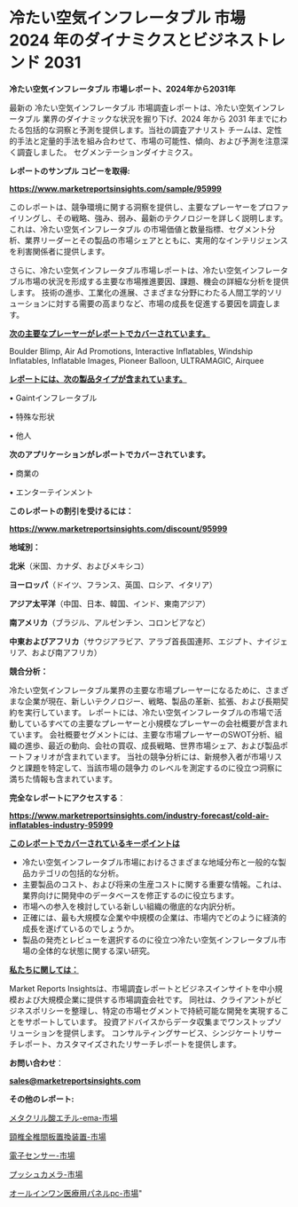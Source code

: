 # 冷たい空気インフレータブル 市場 2024 年のダイナミクスとビジネストレンド 2031

<strong>冷たい空気インフレータブル 市場レポート、2024年から2031年</strong>

最新の 冷たい空気インフレータブル 市場調査レポートは、冷たい空気インフレータブル 業界のダイナミックな状況を掘り下げ、2024 年から 2031 年までにわたる包括的な洞察と予測を提供します。当社の調査アナリスト チームは、定性的手法と定量的手法を組み合わせて、市場の可能性、傾向、および予測を注意深く調査しました。 セグメンテーションダイナミクス。



<strong>レポートのサンプル コピーを取得:</strong> <a href=https://www.marketreportsinsights.com/sample/95999>

<strong><u>https://www.marketreportsinsights.com/sample/95999</u></strong></a>

このレポートは、競争環境に関する洞察を提供し、主要なプレーヤーをプロファイリングし、その戦略、強み、弱み、最新のテクノロジーを詳しく説明します。 これは、冷たい空気インフレータブル の市場価値と数量指標、セグメント分析、業界リーダーとその製品の市場シェアとともに、実用的なインテリジェンスを利害関係者に提供します。

さらに、冷たい空気インフレータブル市場レポートは、冷たい空気インフレータブル市場の状況を形成する主要な市場推進要因、課題、機会の詳細な分析を提供します。 技術の進歩、工業化の進展、さまざまな分野にわたる人間工学的ソリューションに対する需要の高まりなど、市場の成長を促進する要因を調査します。



<strong><u>次の主要なプレーヤーがレポートでカバーされています。</u></strong>

Boulder Blimp, Air Ad Promotions, Interactive Inflatables, Windship Inflatables, Inflatable Images, Pioneer Balloon, ULTRAMAGIC, Airquee



<strong><u><b>レポートには、次の製品タイプが含まれています。</b></u></strong>

• Gaintインフレータブル

• 特殊な形状

• 他人



<strong><b>次のアプリケーションがレポートでカバーされています。</b></strong>

• 商業の

• エンターテインメント



<strong><b>このレポートの割引を受けるには：</b></strong><a href=https://www.marketreportsinsights.com/discount/95999>

<strong><u>https://www.marketreportsinsights.com/discount/95999</u></strong></a>



<strong>地域別：</strong>



<strong>北米</strong>（米国、カナダ、およびメキシコ）



<strong>ヨーロッパ</strong>（ドイツ、フランス、英国、ロシア、イタリア）



<strong>アジア太平洋</strong>（中国、日本、韓国、インド、東南アジア）



<strong>南アメリカ</strong>（ブラジル、アルゼンチン、コロンビアなど）



<strong>中東およびアフリカ</strong>（サウジアラビア、アラブ首長国連邦、エジプト、ナイジェリア、および南アフリカ）



<strong>競合分析：</strong>

冷たい空気インフレータブル業界の主要な市場プレーヤーになるために、さまざまな企業が現在、新しいテクノロジー、戦略、製品の革新、拡張、および長期契約を実行しています。 レポートには、冷たい空気インフレータブルの市場で活動しているすべての主要なプレーヤーと小規模なプレーヤーの会社概要が含まれています。 会社概要セグメントには、主要な市場プレーヤーのSWOT分析、組織の進歩、最近の動向、会社の買収、成長戦略、世界市場シェア、および製品ポートフォリオが含まれています。 当社の競争分析には、新規参入者が市場リスクと課題を特定して、当該市場の競争力 のレベルを測定するのに役立つ洞察に満ちた情報も含まれています。



<strong>完全なレポートにアクセスする</strong>：

<a href=https://www.marketreportsinsights.com/industry-forecast/cold-air-inflatables-industry-95999>

<strong><u>https://www.marketreportsinsights.com/industry-forecast/cold-air-inflatables-industry-95999</u></strong></a>



<strong><u><b>このレポートでカバーされているキーポイントは</b></u></strong>
<ul>
  <li>冷たい空気インフレータブル市場におけるさまざまな地域分布と一般的な製品カテゴリの包括的な分析。</li>
  <li>主要製品のコスト、および将来の生産コストに関する重要な情報。これは、業界向けに開発中のデータベースを修正するのに役立ちます。</li>
  <li>市場への参入を検討している新しい組織の徹底的な内訳分析。</li>
  <li>正確には、最も大規模な企業や中規模の企業は、市場内でどのように経済的成長を遂げているのでしょうか。</li>
  <li>製品の発売とレビューを選択するのに役立つ冷たい空気インフレータブル市場の全体的な状態に関する深い研究。</li>
</ul>


<strong><u><b>私たちに関しては：</b></u></strong>

Market Reports Insightsは、市場調査レポートとビジネスインサイトを中小規模および大規模企業に提供する市場調査会社です。 同社は、クライアントがビジネスポリシーを整理し、特定の市場セグメントで持続可能な開発を実現することをサポートしています。 投資アドバイスからデータ収集までワンストップソリューションを提供します。 コンサルティングサービス、シンジケートリサーチレポート、カスタマイズされたリサーチレポートを提供します。



<strong><b>お問い合わせ</b></strong>：

<a href=mailto:sales@marketreportsinsights.com>

<strong><u>sales@marketreportsinsights.com</u></strong></a>



<strong>その他のレポート:</strong>

<a href=https://www.linkedin.com/pulse/メタクリル酸エチル-ema-市場-2023-収益と成長ドライバー-2030-e2cif/>メタクリル酸エチル-ema-市場</a>

<a href=https://www.linkedin.com/pulse/頸椎全椎間板置換装置-市場-2023-収益と成長ドライバー-2030-analytics-avenue-360-analysis-ugwvf/>頸椎全椎間板置換装置-市場</a>

<a href=https://www.linkedin.com/pulse/電子センサー-市場-2023-収益と成長ドライバー-2030-pr-news-hub-v7vkf/>電子センサー-市場</a>

<a href=https://www.linkedin.com/pulse/プッシュカメラ-市場-2023-最新の-cagr-および成長分析-2030-5izjf/>プッシュカメラ-市場</a>

<a href=https://www.linkedin.com/pulse/オールインワン医療用パネルpc-市場-2023-総合分析と事業成長戦略-qeogf/>オールインワン医療用パネルpc-市場</a>"
